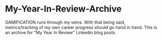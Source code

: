 # My-Year-In-Review-Archive
GAMIFICATION runs through my veins. With that being said, metrics/tracking of my own career progress should go hand in hand. This is an archive for "My Year In Review" Linkedin blog posts
